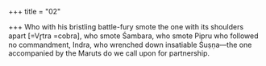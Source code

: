 +++
title = "02"

+++
Who with his bristling battle-fury smote the one with its shoulders apart  [=Vr̥tra =cobra], who smote Śambara, who smote Pipru who followed  no commandment,
Indra, who wrenched down insatiable Śuṣṇa—the one accompanied by  the Maruts do we call upon for partnership.